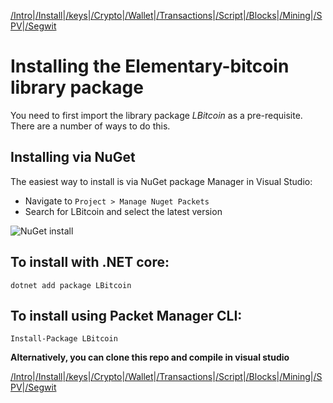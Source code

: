[/Intro](/index.md)|[/Install](/install.md)|[/keys](/keys.md)|[/Crypto](ecc.md)|[/Wallet](wallet.md)|[/Transactions](transactions.md)|[/Script](script.md)|[/Blocks](blocks.md)|[/Mining](/mining.md)|[/SPV](spv.md)|[/Segwit](segwit.md)

# Installing the Elementary-bitcoin library package

You need to first import the library package *LBitcoin* as a pre-requisite. There are a number of ways to do this. 

## Installing via NuGet

The easiest way to install is via NuGet package Manager in Visual Studio:

- Navigate to ```Project > Manage Nuget Packets```
- Search for LBitcoin and select the latest version

![NuGet install](https://github.com/ch1ru/elementary-bitcoin/blob/main/docs/assets/Nuget%20install.png)

## To install with .NET core:

```dotnet add package LBitcoin```

## To install using Packet Manager CLI:

```Install-Package LBitcoin```

**Alternatively, you can clone this repo and compile in visual studio**

[/Intro](/index.md)|[/Install](/install.md)|[/keys](/keys.md)|[/Crypto](ecc.md)|[/Wallet](wallet.md)|[/Transactions](transactions.md)|[/Script](script.md)|[/Blocks](blocks.md)|[/Mining](/mining.md)|[/SPV](spv.md)|[/Segwit](segwit.md)
